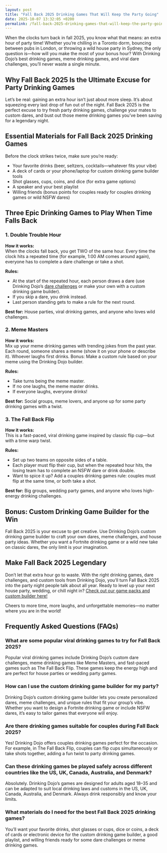 ```yaml
---
layout: post
title: "Fall Back 2025 Drinking Games That Will Keep the Party Going"
date: 2025-10-07 13:32:05 +0200
permalink: /fall-back-2025-drinking-games-that-will-keep-the-party-going/
---
```

When the clocks turn back in fall 2025, you know what that means: an extra hour of party time! Whether you’re chilling in a Toronto dorm, bouncing between pubs in London, or throwing a wild house party in Sydney, the only question is—how will you make the most of your bonus hour? With Drinking Dojo’s best drinking games, meme drinking games, and viral dare challenges, you’ll never waste a single minute.

## Why Fall Back 2025 Is the Ultimate Excuse for Party Drinking Games

Let’s be real: gaining an extra hour isn’t just about more sleep. It’s about squeezing every last drop of fun out of the night. Fall Back 2025 is the perfect excuse to try fresh party drinking games, challenge your mates to custom dares, and bust out those meme drinking games you’ve been saving for a legendary night.

## Essential Materials for Fall Back 2025 Drinking Games

Before the clock strikes twice, make sure you’re ready:
- Your favorite drinks (beer, seltzers, cocktails—whatever fits your vibe)
- A deck of cards or your phone/laptop for custom drinking game builder tools
- Shot glasses, cups, coins, and dice (for extra game options)
- A speaker and your best playlist
- Willing friends (bonus points for couples ready for couples drinking games or wild NSFW dares)

## Three Epic Drinking Games to Play When Time Falls Back

### 1. **Double Trouble Hour**

**How it works:**  
When the clocks fall back, you get TWO of the same hour. Every time the clock hits a repeated time (for example, 1:00 AM comes around again), everyone has to complete a dare challenge or take a shot.

**Rules:**
- At the start of the repeated hour, each person draws a dare (use Drinking Dojo’s [dare challenges](https://drinkingdojo.com) or make your own with a custom drinking game builder).
- If you skip a dare, you drink instead.
- Last person standing gets to make a rule for the next round.

**Best for:** House parties, viral drinking games, and anyone who loves wild challenges.

### 2. **Meme Masters**

**How it works:**  
Mix up your meme drinking games with trending jokes from the past year. Each round, someone shares a meme (show it on your phone or describe it). Whoever laughs first drinks. Bonus: Make a custom rule based on your meme using the Drinking Dojo builder.

**Rules:**
- Take turns being the meme master.
- If no one laughs, the meme master drinks.
- If everyone laughs, everyone drinks!

**Best for:** Social groups, meme lovers, and anyone up for some party drinking games with a twist.

### 3. **The Fall Back Flip**

**How it works:**  
This is a fast-paced, viral drinking game inspired by classic flip cup—but with a time warp twist.

**Rules:**
- Set up two teams on opposite sides of a table.
- Each player must flip their cup, but when the repeated hour hits, the losing team has to complete an NSFW dare or drink double.
- Want to spice it up? Add a couples drinking games rule: couples must flip at the same time, or both take a shot.

**Best for:** Big groups, wedding party games, and anyone who loves high-energy drinking challenges.

## Bonus: Custom Drinking Game Builder for the Win

Fall Back 2025 is your excuse to get creative. Use Drinking Dojo’s custom drinking game builder to craft your own dares, meme challenges, and house party ideas. Whether you want a Fortnite drinking game or a wild new take on classic dares, the only limit is your imagination.

## Make Fall Back 2025 Legendary

Don’t let that extra hour go to waste. With the right drinking games, dare challenges, and custom tools from Drinking Dojo, you’ll turn Fall Back 2025 into the party night people talk about all year. Ready to level up your next house party, wedding, or chill night in? [Check out our game packs and custom builder here!](https://drinkingdojo.com)

Cheers to more time, more laughs, and unforgettable memories—no matter where you are in the world!

## Frequently Asked Questions (FAQs)

### What are some popular viral drinking games to try for Fall Back 2025?

Popular viral drinking games include Drinking Dojo’s custom dare challenges, meme drinking games like Meme Masters, and fast-paced games such as The Fall Back Flip. These games keep the energy high and are perfect for house parties or wedding party games.

### How can I use the custom drinking game builder for my party?

Drinking Dojo’s custom drinking game builder lets you create personalized dares, meme challenges, and unique rules that fit your group’s vibe. Whether you want to design a Fortnite drinking game or include NSFW dares, it’s easy to tailor games that everyone will enjoy.

### Are there drinking games suitable for couples during Fall Back 2025?

Yes! Drinking Dojo offers couples drinking games perfect for the occasion. For example, in The Fall Back Flip, couples can flip cups simultaneously or take shots together, adding a fun twist to party drinking games.

### Can these drinking games be played safely across different countries like the US, UK, Canada, Australia, and Denmark?

Absolutely. Drinking Dojo’s games are designed for adults aged 18–35 and can be adapted to suit local drinking laws and customs in the US, UK, Canada, Australia, and Denmark. Always drink responsibly and know your limits.

### What materials do I need for the best Fall Back 2025 drinking games?

You’ll want your favorite drinks, shot glasses or cups, dice or coins, a deck of cards or electronic device for the custom drinking game builder, a good playlist, and willing friends ready for some dare challenges or meme drinking games.

<script type="application/ld+json">
{
  "@context": "https://schema.org",
  "@type": "BlogPosting",
  "headline": "Fall Back 2025 Drinking Games That Will Keep the Party Going",
  "description": "Discover the best drinking games, dare challenges, and custom tools from Drinking Dojo to make your Fall Back 2025 party unforgettable. Perfect for house parties, weddings, and social gatherings across the US, UK, Canada, Australia, and Denmark.",
  "author": {
    "@type": "Person",
    "name": "Drinking Dojo"
  },
  "publisher": {
    "@type": "Person",
    "name": "Drinking Dojo"
  },
  "datePublished": "2024-06-01",
  "mainEntityOfPage": {
    "@type": "WebPage",
    "@id": "https://drinkingdojo.com/blog/fall-back-2025-drinking-games"
  },
  "keywords": "drinking games, party drinking games, custom drinking game builder, dare challenges, viral drinking games, meme drinking games, fortnite drinking game, inauguration day drinking game, NSFW dares, election day drinking game, wedding party games, couples drinking games, house party ideas, drinking challenges",
  "inLanguage": "en-US",
  "url": "https://drinkingdojo.com/blog/fall-back-2025-drinking-games"
}
</script>

<script type="application/ld+json">
{
  "@context": "https://schema.org",
  "@type": "FAQPage",
  "mainEntity": [
    {
      "@type": "Question",
      "name": "What are some popular viral drinking games to try for Fall Back 2025?",
      "acceptedAnswer": {
        "@type": "Answer",
        "text": "Popular viral drinking games include Drinking Dojo’s custom dare challenges, meme drinking games like Meme Masters, and fast-paced games such as The Fall Back Flip. These games keep the energy high and are perfect for house parties or wedding party games."
      }
    },
    {
      "@type": "Question",
      "name": "How can I use the custom drinking game builder for my party?",
      "acceptedAnswer": {
        "@type": "Answer",
        "text": "Drinking Dojo’s custom drinking game builder lets you create personalized dares, meme challenges, and unique rules that fit your group’s vibe. Whether you want to design a Fortnite drinking game or include NSFW dares, it’s easy to tailor games that everyone will enjoy."
      }
    },
    {
      "@type": "Question",
      "name": "Are there drinking games suitable for couples during Fall Back 2025?",
      "acceptedAnswer": {
        "@type": "Answer",
        "text": "Yes! Drinking Dojo offers couples drinking games perfect for the occasion. For example, in The Fall Back Flip, couples can flip cups simultaneously or take shots together, adding a fun twist to party drinking games."
      }
    },
    {
      "@type": "Question",
      "name": "Can these drinking games be played safely across different countries like the US, UK, Canada, Australia, and Denmark?",
      "acceptedAnswer": {
        "@type": "Answer",
        "text": "Absolutely. Drinking Dojo’s games are designed for adults aged 18–35 and can be adapted to suit local drinking laws and customs in the US, UK, Canada, Australia, and Denmark. Always drink responsibly and know your limits."
      }
    },
    {
      "@type": "Question",
      "name": "What materials do I need for the best Fall Back 2025 drinking games?",
      "acceptedAnswer": {
        "@type": "Answer",
        "text": "You’ll want your favorite drinks, shot glasses or cups, dice or coins, a deck of cards or electronic device for the custom drinking game builder, a good playlist, and willing friends ready for some dare challenges or meme drinking games."
      }
    }
  ]
}
</script>